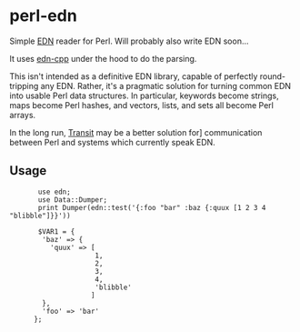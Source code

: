 perl-edn
========

Simple [EDN](https://github.com/edn-format/edn) reader for Perl.  Will
probably also write EDN soon...

It uses [edn-cpp](https://github.com/shaunxcode/edn-cpp) under the
hood to do the parsing.

This isn't intended as a definitive EDN library, capable of perfectly
round-tripping any EDN.  Rather, it's a pragmatic solution for turning
common EDN into usable Perl data structures.  In particular, keywords
become strings, maps become Perl hashes, and vectors, lists, and sets
all become Perl arrays.

In the long run,
[Transit](https://github.com/cognitect/transit-format) may be a better
solution for] communication between Perl and systems which currently
speak EDN.

Usage
-----

           use edn;
           use Data::Dumper;
           print Dumper(edn::test('{:foo "bar" :baz {:quux [1 2 3 4 "blibble"]}}'))

           $VAR1 = {
            'baz' => {
              'quux' => [
                         1,
                         2,
                         3,
                         4,
                         'blibble'
                        ]
            },
            'foo' => 'bar'
          };

